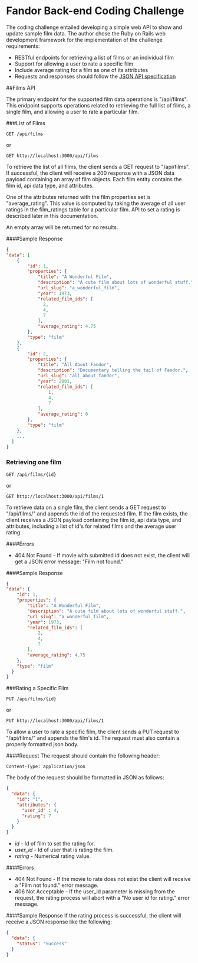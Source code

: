 # Fandor Back-end Coding Challenge

The coding challenge entailed developing a simple web API to show and update sample film data. 
The author chose the Ruby on Rails web development framework for the implementation of the challenge requirements:
 - RESTful endpoints for retrieving a list of films or an individual film
 - Support for allowing a user to rate a specific film
 - Include average rating for a film as one of its attributes
 - Requests and responses should follow the [JSON API specification](http://jsonapi.org/)

##Films API

The primary endpoint for the supported film data operations is "/api/films".
This endpoint supports operations related to retrieving the full list of films,
a single film, and allowing a user to rate a particular film.

###List of Films

`GET /api/films`

or

`GET http://localhost:3000/api/films`

To retrieve the list of all films, the client sends a GET request to "/api/films".
If successful, the client will receive a 200 response with a JSON data payload 
containing an array of film objects. Each film entity contains the film id, 
api data type, and attributes. 

One of the attributes returned with the film properties
set is "average_rating". This value is computed by taking the average of all user
ratings in the film_ratings table for a particular film. API to set a rating
is described later in this documentation.

An empty array will be returned for no results. 

####Sample Response

```json
{
"data": [
    {
        "id": 1,
        "properties": {
            "title": "A Wonderful Film",
            "description": "A cute film about lots of wonderful stuff.",
            "url_slug": "a_wonderful_film",
            "year": 1973,
            "related_film_ids": [
              2,
              4,
              7
            ],
            "average_rating": 4.75
        },
        "type": "film"
    },
    {
        "id": 2,
        "properties": {
            "title": "All About Fandor",
            "description": "Documentary telling the tail of Fandor.",
            "url_slug": "all_about_fandor",
            "year": 2001,
            "related_film_ids": [
                1,
                4,
                7
            ],
            "average_rating": 0
        },
        "type": "film"
    },
    ...
  ]
}
```

### Retrieving one film

`GET /api/films/{id}`

or

`GET http://localhost:3000/api/films/1`

To retrieve data on a single film, the client sends a GET request to "/api/films/"
and appends the id of the requested film. If the film exists, the client receives a JSON
payload containing the film id, api data type, and attributes, including a list of 
id's for related films and the average user rating.

####Errors
* 404 Not Found - If movie with submitted id does not exist, the client will get a JSON error message: "Film not found."

####Sample Response

```json
{
"data": {
    "id": 1,
    "properties": {
        "title": "A Wonderful Film",
        "description": "A cute film about lots of wonderful stuff.",
        "url_slug": "a_wonderful_film",
        "year": 1973,
        "related_film_ids": [
            2,
            4,
            7
        ],
        "average_rating": 4.75
    },
    "type": "film"
  }
}
```

###Rating a Specific Film

`PUT /api/films/{id}`

or 

`PUT http://localhost:3000/api/films/1`

To allow a user to rate a specific film, the client sends a PUT request to "/api/films/"
and appends the film's id. The request must also contain a properly formatted json body.

####Request
The request should contain the following header:

`Content-Type: application/json`

The body of the request should be formatted in JSON as follows:

```json
{
  "data": {
    "id": "1",
    "attributes": {
      "user_id" : 4,
      "rating": 7
    }
  }
}
```
* _id_ - Id of film to set the rating for.
* _user_id_ - Id of user that is rating the film.
* _rating_ - Numerical rating value.

####Errors
* 404 Not Found - If the movie to rate does not exist the client will receive a "Film not 
found." error message.
* 406 Not Acceptable - If the user_id parameter is missing from the request, 
the rating process will abort with a "No user id for rating." error message.

####Sample Response
If the rating process is successful, the client will receive a JSON response like the following:

```json
{
  "data": {
    "status": "Success"
  }
}
```
